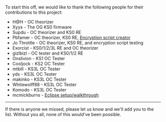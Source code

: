 To start this off, we would like to thank the following people for their contributions to this project:

- H@H - OC theorizer
- Xyys - The OG KS0 firmware
- Supdu - OC theorizer and KS0 RE
- Pbfamer - OC theorizer, KS0 RE, [Encryption script creator](https://github.com/rdugan/pbfarm/blob/main/tools/ir_encrypt.sh)
- Jo Throttle - OC theorizer, KS0 RE, and encryption script testing
- Exorcist - KS0/1/2/3L RE and OC theorizer
- gizlbizl - OC tester and KS0/1/2 RE
- Onslivion - KS1 OC Tester
- Cooljock - KS2 OC Tester
- mtbill - KS3L OC Tester
- yds - KS3L OC Tester
- makinko - KS3L OC Tester
- Whitewolff88 - KS3L OC Tester
- Komodo - KS3L OC Tester
- mcmickburns - [Eclipse setup/walkthrough](./ECLIPSE.md)

_____________________
If there is anyone we missed, please let us know and we'll add you to the list.  Without you all, none of this would've been possible.